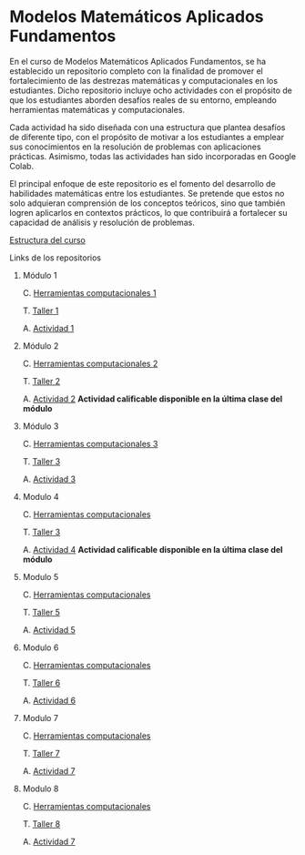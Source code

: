 # Modelos Matemáticos Aplicados Fundamentos
En el curso de Modelos Matemáticos Aplicados Fundamentos, se ha establecido un repositorio completo con la finalidad de promover el fortalecimiento de las destrezas matemáticas y computacionales en los estudiantes. Dicho repositorio incluye ocho actividades con el propósito de que los estudiantes aborden desafíos reales de su entorno, empleando herramientas matemáticas y computacionales.

Cada actividad ha sido diseñada con una estructura que plantea desafíos de diferente tipo, con el propósito de motivar a los estudiantes a emplear sus conocimientos en la resolución de problemas con aplicaciones prácticas. Asimismo, todas las actividades han sido incorporadas en Google Colab.

El principal enfoque de este repositorio es el fomento del desarrollo de habilidades matemáticas entre los estudiantes. Se pretende que estos no solo adquieran comprensión de los conceptos teóricos, sino que también logren aplicarlos en contextos prácticos, lo que contribuirá a fortalecer su capacidad de análisis y resolución de problemas. 

[Estructura del curso](https://github.com/abelalv/PUJ_MMAF/blob/main/Estructura_Modulo.pdf)

Links de los repositorios


1. Módulo 1
    
    C. [Herramientas computacionales 1](https://githubtocolab.com/abelalv/PUJ_MMAF/blob/main/seccion_1/MMAF_python_1.ipynb)

    T. [Taller 1](https://githubtocolab.com/abelalv/PUJ_MMAF/blob/main/seccion_1/MMAF_taller_1.ipynb)
    
    A. [Actividad 1](https://githubtocolab.com/abelalv/PUJ_MMAF/blob/main/seccion_1/MMAF_actividad_1.ipynb)

2. Módulo 2
    
    C. [Herramientas computacionales 2](https://githubtocolab.com/abelalv/PUJ_MMAF/blob/main/seccion_2/MMAF_python_2.ipynb)

    T. [Taller 2](https://githubtocolab.com/abelalv/PUJ_MMAF/blob/main/seccion_2/MMAF_taller_2.ipynb)
    
    A. [Actividad 2](https://githubtocolab.com/abelalv/PUJ_MMAF/blob/main/seccion_2/MMAF_actividad_2.ipynb) **Actividad calificable disponible en la última clase del módulo**
   
3. Módulo 3
    
    C. [Herramientas computacionales 3](https://githubtocolab.com/abelalv/PUJ_MMAF/blob/main/seccion_3/MMAF_python_3.ipynb)

    T. [Taller 3](https://githubtocolab.com/abelalv/PUJ_MMAF/blob/main/seccion_3/MMAF_taller_3.ipynb)
    
    A. [Actividad 3](https://githubtocolab.com/abelalv/PUJ_MMAF/blob/main/seccion_3/MMAF_actividad_3.ipynb) 
   
4. Modulo 4
   
   C. [Herramientas computacionales](https://githubtocolab.com/abelalv/PUJ_MMAF/blob/main/seccion_4/MMAF_python_4.ipynb)
   
   T. [Taller 3](https://githubtocolab.com/abelalv/PUJ_MMAF/blob/main/seccion_4/MMAF_taller_4.ipynb)
   
   A. [Actividad 4](https://githubtocolab.com/abelalv/PUJ_MMAF/blob/main/seccion_4/MMAF_actividad_4.ipynb) **Actividad calificable disponible en la última clase del módulo**

5. Modulo 5
   
   C. [Herramientas computacionales](https://githubtocolab.com/abelalv/PUJ_MMAF/blob/main/seccion_5/MMAF_python_5.ipynb)
   
   T. [Taller 5](https://githubtocolab.com/abelalv/PUJ_MMAF/blob/main/seccion_5/MMAF_taller_5.ipynb)
   
   A. [Actividad 5](https://githubtocolab.com/abelalv/PUJ_MMAF/blob/main/seccion_5/MMAF_actividad_5.ipynb)

6. Modulo 6
   
   C. [Herramientas computacionales](https://githubtocolab.com/abelalv/PUJ_MMAF/blob/main/seccion_6/MMAF_python_6.ipynb)
   
   T. [Taller 6](https://githubtocolab.com/abelalv/PUJ_MMAF/blob/main/seccion_6/MMAF_taller_6.ipynb)

   A. [Actividad 6](https://githubtocolab.com/abelalv/PUJ_MMAF/blob/main/seccion_6/MMAF_actividad_6.ipynb)
   
   
7. Modulo 7
   
   C. [Herramientas computacionales](https://githubtocolab.com/abelalv/PUJ_MMAF/blob/main/seccion_7/MMAF_python_7.ipynb)
   
   T. [Taller 7](https://githubtocolab.com/abelalv/PUJ_MMAF/blob/main/seccion_7/MMAF_taller_7.ipynb)

   A. [Actividad 7](https://githubtocolab.com/abelalv/PUJ_MMAF/blob/main/seccion_7/MMAF_actividad_7.ipynb)

8. Modulo 8
   
   C. [Herramientas computacionales](https://githubtocolab.com/abelalv/PUJ_MMAF/blob/main/seccion_8/MMAF_python_8.ipynb)
   
   T. [Taller 8](https://githubtocolab.com/abelalv/PUJ_MMAF/blob/main/seccion_8/MMAF_taller_8.ipynb)
   
   A. [Actividad 7](https://githubtocolab.com/abelalv/PUJ_MMAF/blob/main/seccion_8/MMAF_actividad_8.ipynb)

   
